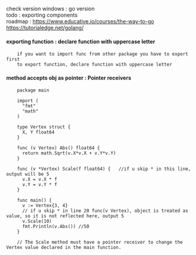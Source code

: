 check version windows  : go version  
todo : 
        exporting components  
        roadmap : 
        https://www.educative.io/courses/the-way-to-go
        https://tutorialedge.net/golang/

#### exporting function : declare function with uppercase letter

        if you want to import func from other package you have to export first 
        to export function, declare function with uppercase letter

#### method accepts obj as pointer : Pointer receivers

        package main

        import (
          "fmt"
          "math"
        )

        type Vertex struct {
          X, Y float64
        }

        func (v Vertex) Abs() float64 {
          return math.Sqrt(v.X*v.X + v.Y*v.Y)
        }

        func (v *Vertex) Scale(f float64) {   //if u skip * in this line, output will be 5
          v.X = v.X * f
          v.Y = v.Y * f
        }
        
        func main() {
          v := Vertex{3, 4}
          // if u skip * in line 20 func(v Vertex), object is treated as value, so it is not reflected here, output 5
          v.Scale(10) 
          fmt.Println(v.Abs()) //50
        }
        
        // The Scale method must have a pointer receiver to change the Vertex value declared in the main function.
